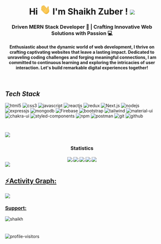 <!----------------------------------- Home Section ------------------------------------>


<h1 align="center">
    Hi
    <img src="https://raw.githubusercontent.com/ABSphreak/ABSphreak/master/gifs/Hi.gif" width="35">
    I'm Shaikh Zuber !
    <img src="https://camo.githubusercontent.com/d3359cb00ab0b5ed8f2e1fe3fceb4fbaf3b614340f8c0db99c17b9f50b351770/68747470733a2f2f656d6f6a69732e736c61636b6d6f6a69732e636f6d2f656d6f6a69732f696d616765732f313533313834393433302f343234362f626c6f622d73756e676c61737365732e6769663f31353331383439343330" width="35">
</h1>

<!----------------------------------- About Section ------------------------------------>


<h3 align="center">Driven MERN Stack Developer 🚀 | Crafting Innovative Web Solutions with Passion 💻</h3>

<h4 align="center">Enthusiastic about the dynamic world of web development, I thrive on crafting captivating websites that leave a lasting impact. Dedicated to unraveling coding challenges and forging meaningful connections, I am committed to continuous learning and exploring the intricacies of user interaction. Let's build remarkable digital experiences together!</h4>

<!--

- 👋 Hi, I’m @𝗦𝗵𝗮𝗶𝗸𝗵𝗝𝘂𝗯𝗲𝗿 
- 🔭 I’m currently working on MERN STACK Engineer
- 👀 I’m interested in #computetive programing languages..
- 🌱 I’m currently learning Full Stack Technology
- 💬 Ask me about HTML, CSS, JavaScript,Typescript, React Js, Redux, Node Js, Express Js, MongoDB  etc
- 👨‍💻 All of my Works are available at https://github.com/ShaikhJuber/ShaikhJuber
- 📫 How to reach me shaikhj2001@gmail.com
- 😄 Pronouns: He/His
- ⚡ Fun fact: “Right now, I’m reading about programming”
-->
<br>
<!--
### 🤝 Connect with me:
<p align="left">
<a href="https://github.com/ShaikhJuber/" target="blank"><img align="center" src="https://cdn.jsdelivr.net/npm/simple-icons@3.0.1/icons/dev-dot-to.svg" alt="github.com/ShaikhJuber/" height="30" width="40" /></a>
<a href="https://www.linkedin.com/in/shaikh-juber-9575a5214/" target="blank"><img align="center" src="https://cdn.jsdelivr.net/npm/simple-icons@3.0.1/icons/linkedin.svg" alt="https://www.linkedin.com/in/shaikh-juber-9575a5214/" height="30" width="40" /></a>
</p>
- 💬 If you have any question/feedback, please do not hesitate to reach out to me!
<br>
-->


<!----------------------------------- Tech Stats Section ------------------------------------>


<h2><i>Tech Stack</i></h2>

<p>
    <img src="https://img.shields.io/badge/HTML5-E34F26?style=for-the-badge&logo=html5&logoColor=white" alt="html5" />
    <img src="https://img.shields.io/badge/CSS3-1572B6?style=for-the-badge&logo=css3&logoColor=white" alt="css3" />
    <img src="https://img.shields.io/badge/JavaScript-323330?style=for-the-badge&logo=javascript&logoColor=F7DF1E" alt="javascript" />
    <img src="https://img.shields.io/badge/React-20232A?style=for-the-badge&logo=react&logoColor=61DAFB" alt="reactjs" />
    <img src="https://img.shields.io/badge/Redux-593D88?style=for-the-badge&logo=redux&logoColor=white" alt="redux" />
    <img src="https://img.shields.io/badge/Next.js-000000?style=for-the-badge&logo=next.js&logoColor=white" alt="Next.js" />
    <img src="https://img.shields.io/badge/Node.js-339933?style=for-the-badge&logo=nodedotjs&logoColor=white" alt="nodejs" />
    <img src="https://img.shields.io/badge/Express.js-000000?style=for-the-badge&logo=express&logoColor=white" alt="expressjs" />
    <img src="https://img.shields.io/badge/MongoDB-4EA94B?style=for-the-badge&logo=mongodb&logoColor=white" alt="mongodb" />
    <img src="https://img.shields.io/badge/Firebase-FFCA28?style=for-the-badge&logo=firebase&logoColor=black" alt="Firebase" />
    <img src="https://img.shields.io/badge/Bootstrap-563D7C?style=for-the-badge&logo=bootstrap&logoColor=white" alt="bootstrap" />
    <img src="https://img.shields.io/badge/Tailwind_CSS-38B2AC?style=for-the-badge&logo=tailwind-css&logoColor=white" alt="tailwind" />
    <img src="https://img.shields.io/badge/Material%20UI-007FFF?style=for-the-badge&logo=mui&logoColor=white" alt="material-ui" />
    <img src="https://img.shields.io/badge/Chakra%20UI-3bc7bd?style=for-the-badge&logo=chakraui&logoColor=white" alt="chakra-ui" />
    <img src="https://img.shields.io/badge/styled--components-DB7093?style=for-the-badge&logo=styled-components&logoColor=white" alt="styled-components" />
    <img src="https://img.shields.io/badge/npm-CB3837?style=for-the-badge&logo=npm&logoColor=white" alt="npm" />
    <img src="https://img.shields.io/badge/Postman-FF6C37?style=for-the-badge&logo=Postman&logoColor=white" alt="postman" />
    <img src="https://img.shields.io/badge/Git-f44d27?style=for-the-badge&logo=git&logoColor=white" alt="git" />
    <img src="https://img.shields.io/badge/GitHub-100000?style=for-the-badge&logo=github&logoColor=white" alt="github" />
</p>
<br>

<img src="https://user-images.githubusercontent.com/73097560/115834477-dbab4500-a447-11eb-908a-139a6edaec5c.gif"><h3 align="center">Statistics</h3>
<div align="center">
<a href="https://github.com/JuberSK7">
<img align="center" src="http://github-profile-summary-cards.vercel.app/api/cards/stats?username=JuberSK7&theme=2077" height="180em" />
<img align="center" src="http://github-profile-summary-cards.vercel.app/api/cards/most-commit-language?username=JuberSK7&theme=2077" height="180em" />
<img align="center" src="http://github-profile-summary-cards.vercel.app/api/cards/repos-per-language?username=JuberSK7&theme=2077" height="180em" />
<img align="center" src="http://github-profile-summary-cards.vercel.app/api/cards/productive-time?username=JuberSK7&theme=2077" height="180em" />
<img align="center" src="http://github-profile-summary-cards.vercel.app/api/cards/profile-details?username=JuberSK7&theme=2077" height="180em" />
</div>
<img src="https://user-images.githubusercontent.com/73097560/115834477-dbab4500-a447-11eb-908a-139a6edaec5c.gif"><h2 align="left">⚡Activity Graph:</h2>
<img align="center" src="https://github-readme-activity-graph.vercel.app/graph?username=JuberSK7&theme=default"/>



<!----------------------------------- GitHub Stats Section ------------------------------------>

<h3 align="left">Support:</h3>

<p><a href="https://www.buymeacoffee.com/shaikhzubeb"> <img align="left" src="https://cdn.buymeacoffee.com/buttons/v2/default-yellow.png" height="50" width="210" alt="shaikh" /></a></p><br><br>

<h3 align="left"></h3>

![profile-visitors](https://komarev.com/ghpvc/?username=JuberSK7)















